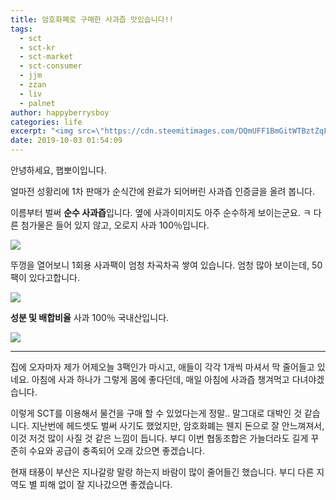 ```yaml
---
title: 암호화폐로 구매한 사과즙 맛있습니다!!
tags:
  - sct
  - sct-kr
  - sct-market
  - sct-consumer
  - jjm
  - zzan
  - liv
  - palnet
author: happyberrysboy
categories: life
excerpt: "<img src=\"https://cdn.steemitimages.com/DQmUFF1BmGitWTBztZqFmjAfzs4a8n47ZzHR4GZ9m2BJFU4/image.png\" />\r\n안녕하세요, 햅뽀이입니다.  얼마전 성황리에 1차 판매가 순식간에 완료가 되어버린 사과즙 인증글을 올려 봅니다.   이름부터 벌써 **순수 사과즙**입니다. 옆에 사과이미지도 아주 순수하게 보이는군요. ㅋ 다른 첨가물은 들어 있지 않고, 오로지 사과 100％입니다.    뚜껑을 열어보니 1회용 사과팩이 엄청 차곡차곡 쌓여 있습니다. 엄청 많아 보이는데, 5....."
date: 2019-10-03 01:54:09
---
```


안녕하세요, 햅뽀이입니다.

얼마전 성황리에 1차 판매가 순식간에 완료가 되어버린 사과즙 인증글을 올려 봅니다. 

이름부터 벌써 **순수 사과즙**입니다. 옆에 사과이미지도 아주 순수하게 보이는군요. ㅋ 다른 첨가물은 들어 있지 않고, 오로지 사과 100％입니다.

![](https://cdn.steemitimages.com/DQmUFF1BmGitWTBztZqFmjAfzs4a8n47ZzHR4GZ9m2BJFU4/image.png)

뚜껑을 열어보니 1회용 사과팩이 엄청 차곡차곡 쌓여 있습니다. 엄청 많아 보이는데, 50팩이 있다고합니다.

![](https://cdn.steemitimages.com/DQmcEgz96R2iwtmeCw6NDbmX3XmgZZ1B7pN15ETxJHx1KWi/image.png)

**성분 및 배합비율** 사과 100％ 국내산입니다.

![](https://cdn.steemitimages.com/DQmUwwZVQkGNYo3T87vt2fvxqh7fud8QJxVQxdyQbbJwSSc/image.png)

___

집에 오자마자 제가 어제오늘 3팩인가 마시고, 애들이 각각 1개씩 마셔서 막 줄어들고 있네요. 아침에 사과 하나가 그렇게 몸에 좋다던데, 매일 아침에 사과즙 챙겨먹고 다녀야겠습니다.

이렇게 SCT를 이용해서 물건을 구매 할 수 있었다는게 정말.. 말그대로 대박인 것 같습니다. 지난번에 헤드셋도 벌써 사기도 했었지만, 암호화폐는 웬지 돈으로 잘 안느껴져서, 이것 저것 많이 사질 것 같은 느낌이 듭니다. 부디 이번 협동조합은 가늘더라도 길게 꾸준히 수요와 공급이 충족되어 오래 갔으면 좋겠습니다.

현재 태풍이 부산은 지나갈랑 말랑 하는지 바람이 많이 줄어들긴 했습니다. 부디 다른 지역도 별 피해 없이 잘 지나갔으면 좋겠습니다.